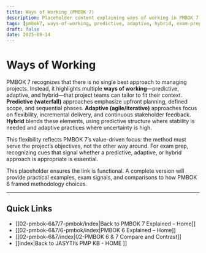 ```yaml
---
title: Ways of Working (PMBOK 7)
description: Placeholder content explaining ways of working in PMBOK 7
tags: [pmbok7, ways-of-working, predictive, adaptive, hybrid, exam-prep]
draft: false
date: 2025-09-14
---
```


# Ways of Working

PMBOK 7 recognizes that there is no single best approach to managing projects. Instead, it highlights multiple **ways of working**—predictive, adaptive, and hybrid—that project teams can tailor to fit their context. **Predictive (waterfall)** approaches emphasize upfront planning, defined scope, and sequential phases. **Adaptive (agile/iterative)** approaches focus on flexibility, incremental delivery, and continuous stakeholder feedback. **Hybrid** blends these elements, using predictive structure where stability is needed and adaptive practices where uncertainty is high.  

This flexibility reflects PMBOK 7’s value-driven focus: the method must serve the project’s objectives, not the other way around. For exam prep, recognizing cues that signal whether a predictive, adaptive, or hybrid approach is appropriate is essential.  

This placeholder ensures the link is functional. A complete version will provide practical examples, exam signals, and comparisons to how PMBOK 6 framed methodology choices.

---
## Quick Links
- [[02-pmbok-6&7/7-pmbok/index|Back to PMBOK 7 Explained – Home]]
- [[02-pmbok-6&7/6-pmbok/index|PMBOK 6 Explained – Home]]
- [[02-pmbok-6&7/index|02-PMBOK 6 & 7 Compare and Contrast]]
- [[index|Back to JASYTI’s PMP KB - HOME ]]